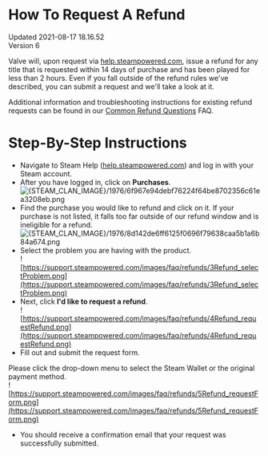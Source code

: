# How To Request A Refund
Updated 2021-08-17 18.16.52  
Version 6  

Valve will, upon request via [help.steampowered.com](https://help.steampowered.com), issue a refund for any title that is requested within 14 days of purchase and has been played for less than 2 hours. Even if you fall outside of the refund rules we've described, you can submit a request and we'll take a look at it.  
  
Additional information and troubleshooting instructions for existing refund requests can be found in our [Common Refund Questions](https://help.steampowered.com/en/faqs/view/5FDE-BA65-ACCE-A411) FAQ.  
  
# Step-By-Step Instructions
  
* Navigate to Steam Help ([help.steampowered.com](https://help.steampowered.com)) and log in with your Steam account.
* After you have logged in, click on **Purchases**.  
![{STEAM_CLAN_IMAGE}/1976/6f967e94debf76224f64be8702356c61ea3208eb.png]({STEAM_CLAN_IMAGE}/1976/6f967e94debf76224f64be8702356c61ea3208eb.png)
* Find the purchase you would like to refund and click on it. If your purchase is not listed, it falls too far outside of our refund window and is ineligible for a refund.  
![{STEAM_CLAN_IMAGE}/1976/8d142de6ff6125f0696f79638caa5b1a6b84a674.png]({STEAM_CLAN_IMAGE}/1976/8d142de6ff6125f0696f79638caa5b1a6b84a674.png)
* Select the problem you are having with the product.  
![https://support.steampowered.com/images/faq/refunds/3Refund_selectProblem.png](https://support.steampowered.com/images/faq/refunds/3Refund_selectProblem.png)
* Next, click **I'd like to request a refund**.  
![https://support.steampowered.com/images/faq/refunds/4Refund_requestRefund.png](https://support.steampowered.com/images/faq/refunds/4Refund_requestRefund.png)
* Fill out and submit the request form.  
  
Please click the drop-down menu to select the Steam Wallet or the original payment method.  
![https://support.steampowered.com/images/faq/refunds/5Refund_requestForm.png](https://support.steampowered.com/images/faq/refunds/5Refund_requestForm.png)
* You should receive a confirmation email that your request was successfully submitted.